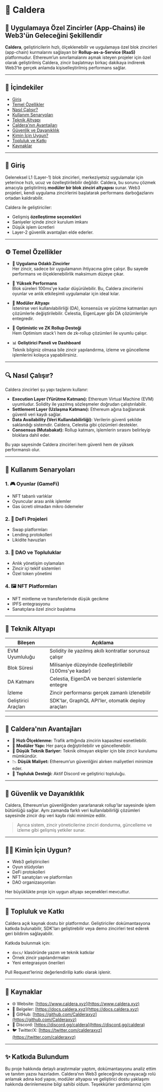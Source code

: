 # 🌋 Caldera

## 🚀 Uygulamaya Özel Zincirler (App-Chains) ile Web3'ün Geleceğini Şekillendir

**Caldera**, geliştiricilerin hızlı, ölçeklenebilir ve uygulamaya özel blok zincirleri (app-chain) kurmalarını sağlayan bir **Rollup-as-a-Service (RaaS)** platformudur. Ethereum’un sınırlamalarını aşmak isteyen projeler için özel olarak geliştirilmiş Caldera, zincir başlatmayı birkaç dakikaya indirerek Web3’te gerçek anlamda kişiselleştirilmiş performans sağlar.

---

## 📌 İçindekiler

- [Giriş](#giriş)
- [Temel Özellikler](#temel-özellikler)
- [Nasıl Çalışır?](#nasıl-çalışır)
- [Kullanım Senaryoları](#kullanım-senaryoları)
- [Teknik Altyapı](#teknik-altyapı)
- [Caldera'nın Avantajları](#calderanın-avantajları)
- [Güvenlik ve Dayanıklılık](#güvenlik-ve-dayanıklılık)
- [Kimin İçin Uygun?](#kimin-için-uygun)
- [Topluluk ve Katkı](#topluluk-ve-katkı)
- [Kaynaklar](#kaynaklar)

---

## 🎯 Giriş

Geleneksel L1 (Layer-1) blok zincirleri, merkeziyetsiz uygulamalar için yeterince hızlı, ucuz ve özelleştirilebilir değildir. Caldera, bu sorunu çözmek amacıyla geliştirilmiş **modüler bir blok zinciri altyapısı** sunar. Web3 projeleri, kendi uygulama zincirlerini başlatarak performans darboğazlarını ortadan kaldırabilir.

Caldera ile geliştiriciler:
- Gelişmiş **özelleştirme seçenekleri**
- Saniyeler içinde zincir kurulum imkanı
- Düşük işlem ücretleri
- Layer-2 güvenlik avantajları
elde ederler.

---

## ⚙️ Temel Özellikler

- 🔧 **Uygulama Odaklı Zincirler**  
  Her zincir, sadece bir uygulamanın ihtiyacına göre çalışır. Bu sayede performans ve ölçeklenebilirlik maksimum düzeye çıkar.

- 🚀 **Yüksek Performans**  
  Blok süreleri 100ms’ye kadar düşürülebilir. Bu, Caldera zincirlerini oyunlar ve anlık etkileşimli uygulamalar için ideal kılar.

- 🧱 **Modüler Altyapı**  
  İstenirse veri kullanılabilirliği (DA), konsensüs ve yürütme katmanları ayrı çözümlerle değiştirilebilir. Celestia, EigenLayer gibi DA çözümleriyle entegredir.

- 🧩 **Optimistic ve ZK Rollup Desteği**  
  Hem Optimism stack'i hem de zk-rollup çözümleri ile uyumlu çalışır.

- 📊 **Geliştirici Paneli ve Dashboard**  
  Teknik bilginiz olmasa bile zincir yapılandırma, izleme ve güncelleme işlemlerini kolayca yapabilirsiniz.

---

## 🔍 Nasıl Çalışır?

Caldera zincirleri şu yapı taşlarını kullanır:

- **Execution Layer (Yürütme Katmanı):** Ethereum Virtual Machine (EVM) uyumludur. Solidity ile yazılmış sözleşmeler doğrudan çalıştırılabilir.
- **Settlement Layer (Uzlaşma Katmanı):** Ethereum ağına bağlanarak güvenli veri kaydı sağlar.
- **Data Availability (Veri Kullanılabilirliği):** Verilerin güvenli şekilde saklandığı sistemdir. Caldera, Celestia gibi çözümleri destekler.
- **Consensus (Mutabakat):** Rollup katmanı, işlemlerin sırasını belirleyip bloklara dahil eder.

Bu yapı sayesinde Caldera zincirleri hem güvenli hem de yüksek performanslı olur.

---

## 🧠 Kullanım Senaryoları

### 1. 🎮 Oyunlar (GameFi)
- NFT tabanlı varlıklar
- Oyuncular arası anlık işlemler
- Gas ücreti olmadan mikro ödemeler

### 2. 💱 DeFi Projeleri
- Swap platformları
- Lending protokolleri
- Likidite havuzları

### 3. 🧬 DAO ve Topluluklar
- Anlık yönetişim oylamaları
- Zincir içi teklif sistemleri
- Özel token yönetimi

### 4. 🖼️ NFT Platformları
- NFT mintleme ve transferlerinde düşük gecikme
- IPFS entegrasyonu
- Sanatçılara özel zincir başlatma

---

## 🧱 Teknik Altyapı

| Bileşen         | Açıklama |
|----------------|----------|
| EVM Uyumluluğu | Solidity ile yazılmış akıllı kontratlar sorunsuz çalışır |
| Blok Süresi     | Milisaniye düzeyinde özelleştirilebilir (100ms'ye kadar) |
| DA Katmanı     | Celestia, EigenDA ve benzeri sistemlerle entegre |
| İzleme         | Zincir performansı gerçek zamanlı izlenebilir |
| Geliştirici Araçları | SDK'lar, GraphQL API'ler, otomatik deploy araçları |

---

## 🌟 Caldera'nın Avantajları

- 🔄 **Hızlı Ölçeklenme:** Trafik arttığında zincirin kapasitesi esnetilebilir.
- 🧩 **Modüler Yapı:** Her parça değiştirilebilir ve güncellenebilir.
- 🧠 **Düşük Teknik Bariyer:** Teknik olmayan ekipler için bile zincir kurulumu mümkündür.
- 📉 **Düşük Maliyet:** Ethereum’un güvenliğini alırken maliyetleri minimize eder.
- 💬 **Topluluk Desteği:** Aktif Discord ve geliştirici topluluğu.

---

## 🔐 Güvenlik ve Dayanıklılık

Caldera, Ethereum’un güvenliğinden yararlanarak rollup'lar sayesinde işlem bütünlüğü sağlar. Aynı zamanda farklı veri kullanılabilirliği çözümleri sayesinde zincir dışı veri kaybı riski minimize edilir.

> Ayrıca sistem, zincir yöneticilerine zinciri dondurma, güncelleme ve izleme gibi gelişmiş yetkiler sunar.

---

## 🧑‍💻 Kimin İçin Uygun?

- Web3 geliştiricileri
- Oyun stüdyoları
- DeFi protokolleri
- NFT sanatçıları ve platformları
- DAO organizasyonları

Her büyüklükte proje için uygun altyapı seçenekleri mevcuttur.

---

## 🤝 Topluluk ve Katkı

Caldera açık kaynak dostu bir platformdur. Geliştiriciler dokümantasyona katkıda bulunabilir, SDK'ları geliştirebilir veya demo zincirleri test ederek geri bildirim sağlayabilir.

Katkıda bulunmak için:
- `docs/` klasöründe yazım ve teknik katkılar
- Örnek zincir yapılandırmaları
- Yeni entegrasyon önerileri

Pull Request’leriniz değerlendirilip katkı olarak işlenir.

---

## 🔗 Kaynaklar

- 🌐 Website: [https://www.caldera.xyz](https://www.caldera.xyz)
- 📖 Belgeler: [https://docs.caldera.xyz](https://docs.caldera.xyz)
- 🧠 GitHub: [https://github.com/Calderaxyz](https://github.com/Calderaxyz)
- 💬 Discord: [https://discord.gg/caldera](https://discord.gg/caldera)
- 🐦 Twitter/X: [https://twitter.com/calderaxyz](https://twitter.com/calderaxyz)

---

## ✨ Katkıda Bulundum

Bu proje hakkında detaylı araştırmalar yaptım, dokümantasyonu analiz ettim ve tanıtım yazısı hazırladım. Caldera’nın Web3 geleceğinde oynayacağı rolü anlamak adına kod yapısı, modüler altyapısı ve geliştirici dostu yaklaşımı hakkında derinlemesine bilgi sahibi oldum. Teşekkürler yardımlarınız içim

